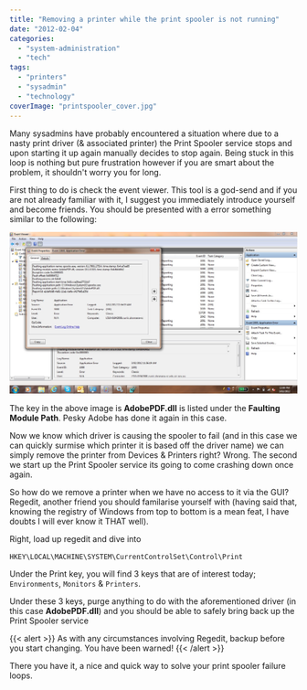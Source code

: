 ```yaml
---
title: "Removing a printer while the print spooler is not running"
date: "2012-02-04"
categories: 
  - "system-administration"
  - "tech"
tags: 
  - "printers"
  - "sysadmin"
  - "technology"
coverImage: "printspooler_cover.jpg"
---
```


Many sysadmins have probably encountered a situation where due to a nasty print driver (& associated printer) the Print Spooler service stops and upon starting it up again manually decides to stop again. Being stuck in this loop is nothing but pure frustration however if you are smart about the problem, it shouldn't worry you for long.

First thing to do is check the event viewer. This tool is a god-send and if you are not already familiar with it, I suggest you immediately introduce yourself and become friends. You should be presented with a error something similar to the following:

![](images/ss.jpg)

The key in the above image is **AdobePDF.dll** is listed under the **Faulting Module Path**. Pesky Adobe has done it again in this case.

Now we know which driver is causing the spooler to fail (and in this case we can quickly surmise which printer it is based off the driver name) we can simply remove the printer from Devices & Printers right? Wrong. The second we start up the Print Spooler service its going to come crashing down once again.

So how do we remove a printer when we have no access to it via the GUI? Regedit, another friend you should familarise yourself with (having said that, knowing the registry of Windows from top to bottom is a mean feat, I have doubts I will ever know it THAT well).

Right, load up regedit and dive into

```
HKEY\LOCAL\MACHINE\SYSTEM\CurrentControlSet\Control\Print
```

Under the Print key, you will find 3 keys that are of interest today; ```Environments```, ```Monitors``` & ```Printers```.

Under these 3 keys, purge anything to do with the aforementioned driver (in this case **AdobePDF.dll**) and you should be able to safely bring back up the Print Spooler service

{{< alert >}}
As with any circumstances involving Regedit, backup before you start changing. You have been warned!
{{< /alert >}}

There you have it, a nice and quick way to solve your print spooler failure loops.
